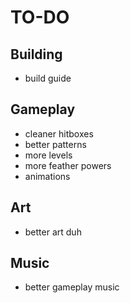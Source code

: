 # TO-DO

## Building
- build guide

## Gameplay
- cleaner hitboxes
- better patterns
- more levels
- more feather powers
- animations

## Art
- better art duh

## Music
- better gameplay music
